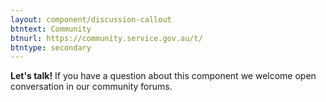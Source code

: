 ```yaml
---
layout: component/discussion-callout
btntext: Community
btnurl: https://community.service.gov.au/t/
btntype: secondary
---
```


**Let's talk!**  If you have a question about this component we welcome open conversation in our community forums.
